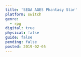 ```yaml
---
title: 'SEGA AGES Phantasy Star'
platform: switch
genre:
  - rpg
digital: true
physical: false
guide: false
pending: false
posted: 2019-02-05
---
```

